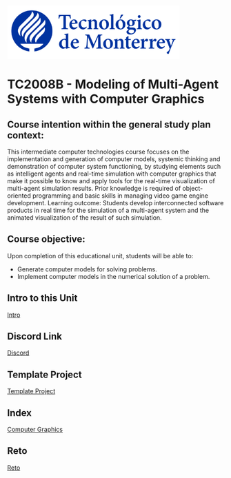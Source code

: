 ![Tec de Monterrey](images/logotecmty.png)
# TC2008B - Modeling of Multi-Agent Systems with Computer Graphics

## Course intention within the general study plan context:
This intermediate computer technologies course focuses on the implementation and generation of computer models, systemic thinking and demonstration of computer system functioning, by studying elements such as intelligent agents and real-time simulation with computer graphics that make it possible to know and apply tools for the real-time visualization of multi-agent simulation results. Prior knowledge is required of object-oriented programming and basic skills in managing video game engine development. Learning outcome: Students develop interconnected software products in real time for the simulation of a multi-agent system and the animated visualization of the result of such simulation.

## Course objective:
Upon completion of this educational unit, students will be able to:
* Generate computer models for solving problems.
* Implement computer models in the numerical solution of a problem.

## Intro to this Unit
[Intro](/slides/00-intro.pdf)

## Discord Link
[Discord](https://discord.gg/Rub7Wd3SV6)

## Template Project
[Template Project](/template-project/README.md)

## Index
[Computer Graphics](/graphics/0_README.md)

## Reto
[Reto](https://docs.google.com/document/d/1R_nhunLr-6ym4x9ZjrbrAzOPodeqIu2aOiwuSjeoTzo/edit?usp=sharing)
